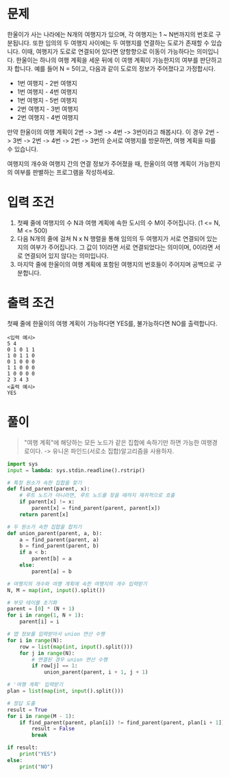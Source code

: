 # 문제

한울이가 사는 나라에는 N개의 여행지가 있으며, 각 여행지는 1 ~ N번까지의 번호로 구분됩니다. 또한 임의의 두 여행지 사이에는 두 여행지를 연결하는 도로가 존재할 수 있습니다. 이때, 여행지가 도로로 연결되어 있다면 양항향으로 이동이 가능하다는 의미입니다. 한울이는 하나의 여행 계획을 세운 뒤에 이 여행 계획이 가능한지의 여부를 판단하고자 합니다. 예를 들어 N = 5이고, 다음과 같이 도로의 정보가 주어졌다고 가정합시다.

- 1번 여행지 - 2번 여행지
- 1번 여행지 - 4번 여행지
- 1번 여행지 - 5번 여행지
- 2번 여행지 - 3번 여행지
- 2번 여행지 - 4번 여행지

만약 한울이의 여행 계획이 2번 -> 3번 -> 4번 -> 3번이라고 해봅시다. 이 경우 2번 -> 3번 -> 2번 -> 4번 -> 2번 -> 3번의 순서로 여행지를 방문하면, 여행 계획을 따를 수 있습니다.

여행지의 개수와 여행지 간의 연결 정보가 주어졌을 때, 한울이의 여행 계획이 가능한지의 여부를 판별하는 프로그램을 작성하세요.

# 입력 조건

1. 첫째 줄에 여행지의 수 N과 여행 계획에 속한 도시의 수 M이 주어집니다. (1 <= N, M <= 500)
2. 다음 N개의 줄에 걸쳐 N x N 행렬을 통해 임의의 두 여행지가 서로 연결되어 있는지의 여부가 주어집니다. 그 값이 1이라면 서로 연결되었다는 의미이며, 0이라면 서로 연결되어 있지 않다는 의미입니다.
3. 마지막 줄에 한울이의 여행 계획에 포함된 여행지의 번호들이 주어지며 공백으로 구분합니다.

# 출력 조건

첫째 줄에 한울이의 여행 계획이 가능하다면 YES를, 불가능하다면 NO를 출력합니다.

```
<입력 예시>
5 4
0 1 0 1 1
1 0 1 1 0
0 1 0 0 0
1 1 0 0 0
1 0 0 0 0
2 3 4 3
<출력 예시>
YES
```

# 풀이

> "여행 계획"에 해당하는 모든 노드가 같은 집합에 속하기만 하면 가능한 여행경로이다. -> 유니온 파인드(서로소 집합)알고리즘을 사용하자.

```python
import sys
input = lambda: sys.stdin.readline().rstrip()

# 특정 원소가 속한 집합을 찾기
def find_parent(parent, x):
    # 루트 노드가 아니라면, 루트 노드를 찾을 때까지 재귀적으로 호출
    if parent[x] != x:
        parent[x] = find_parent(parent, parent[x])
    return parent[x]

# 두 원소가 속한 집합을 합치기
def union_parent(parent, a, b):
    a = find_parent(parent, a)
    b = find_parent(parent, b)
    if a < b:
        parent[b] = a
    else:
        parent[a] = b

# 여행지의 개수와 여행 계획에 속한 여행지의 개수 입력받기
N, M = map(int, input().split())

# 부모 테이블 초기화
parent = [0] * (N + 1)
for i in range(1, N + 1):
    parent[i] = i

# 맵 정보를 입력받아서 union 연산 수행
for i in range(N):
    row = list(map(int, input().split()))
    for j in range(N):
        # 연결된 경우 union 연산 수행
        if row[j] == 1:
            union_parent(parent, i + 1, j + 1)

# '여행 계획' 입력받기
plan = list(map(int, input().split()))

# 정답 도출
result = True
for i in range(M - 1):
    if find_parent(parent, plan[i]) != find_parent(parent, plan[i + 1]):
        result = False
        break

if result:
    print("YES")
else:
    print("NO")
```
